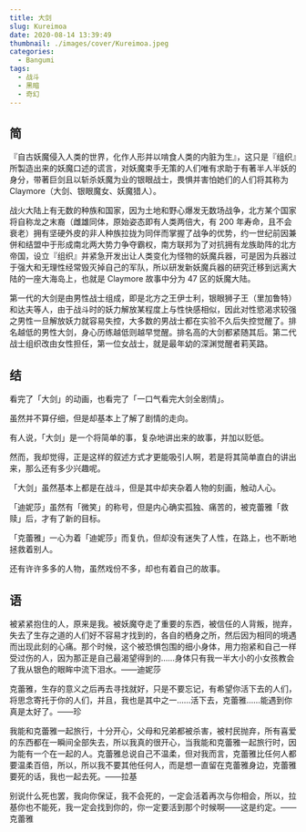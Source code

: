 ```yaml
---
title: 大剑
slug: Kureimoa
date: 2020-08-14 13:39:49
thumbnail: ./images/cover/Kureimoa.jpeg
categories:
  - Bangumi
tags:
  - 战斗
  - 黑暗
  - 奇幻
---
```


## 简

『自古妖魔侵入人类的世界，化作人形并以啃食人类的内脏为生』，这只是『组织』所製造出来的妖魔口述的谎言，对妖魔束手无策的人们唯有求助于有著半人半妖的身分，带著巨剑且以斩杀妖魔为业的银眼战士，畏惧并害怕她们的人们将其称为 Claymore（大剑、银眼魔女、妖魔猎人）。

战火大陆上有无数的种族和国家，因为土地和野心爆发无数场战争，北方某个国家将自称龙之末裔（雌雄同体，原始姿态即有人类两倍大，有 200 年寿命，且不会衰老）拥有坚硬外皮的非人种族拉拢为同伴而掌握了战争的优势，约一世纪前因兼併和结盟中于形成南北两大势力争夺霸权，南方联邦为了对抗拥有龙族助阵的北方帝国，设立『组织』并紧急开发出让人类变化为怪物的妖魔兵器，可是因为兵器过于强大和无理性经常毁灭掉自己的军队，所以研发新妖魔兵器的研究迁移到远离大陆的一座大海岛上，也就是 Claymore 故事中分为 47 区的妖魔大陆。

第一代的大剑是由男性战士组成，即是北方之王伊士利，银眼狮子王（里加鲁特）和达夫等人，由于战斗时的妖力解放某程度上与性快感相似，因此对性慾渴求较强之男性一旦解放妖力就容易失控，大多数的男战士都在实验不久后失控觉醒了。排名越低的男性大剑，身心历练越低则越早觉醒。排名高的大剑都紧随其后。第二代战士组织改由女性担任，第一位女战士，就是最年幼的深渊觉醒者莉芙路。

## 结

看完了「大剑」的动画，也看完了「一口气看完大剑全剧情」。

虽然并不算仔细，但是却基本上了解了剧情的走向。

有人说，「大剑」是一个将简单的事，复杂地讲出来的故事，并加以贬低。

然而，我却觉得，正是这样的叙述方式才更能吸引人啊，若是将其简单直白的讲出来，那么还有多少兴趣呢。

「大剑」虽然基本上都是在战斗，但是其中却夹杂着人物的刻画，触动人心。

「迪妮莎」虽然有「微笑」的称号，但是内心确实孤独、痛苦的，被克蕾雅「救赎」后，才有了新的目标。

「克蕾雅」一心为着「迪妮莎」而复仇，但却没有迷失了人性，在路上，也不断地拯救着别人。

还有许许多多的人物，虽然戏份不多，却也有着自己的故事。

## 语

被紧紧抱住的人，原来是我。被妖魔夺走了重要的东西，被信任的人背叛，抛弃，失去了生存之道的人们好不容易才找到的，各自的栖身之所，然后因为相同的境遇而出现此刻的心痛。那个时候，这个被恐惧包围的细小身体，用力抱紧和自己一样受过伤的人，因为那正是自己最渴望得到的……身体只有我一半大小的小女孩教会了我从银色的眼眸中流下泪水。——迪妮莎

克蕾雅，生存的意义之后再去寻找就好，只是不要忘记，有希望你活下去的人们，将思念寄托于你的人们，并且，我也是其中之一……活下去，克蕾雅……能遇到你真是太好了。——珍

我能和克蕾雅一起旅行，十分开心，父母和兄弟都被杀害，被村民抛弃，所有喜爱的东西都在一瞬间全部失去，所以我真的很开心，当我能和克蕾雅一起旅行时，因为能有一个在一起的人。克蕾雅总说自己不温柔，但对我而言，克蕾雅比任何人都要温柔百倍，所以，所以我不要其他任何人，而是想一直留在克蕾雅身边，克蕾雅要死的话，我也一起去死。——拉基

别说什么死也罢，我向你保证，我不会死的，一定会活着再次与你相会，所以，拉基你也不能死，我一定会找到你的，你一定要活到那个时候啊——这是约定。——克蕾雅
